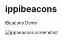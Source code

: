 ippibeacons
===========

iBeacons Demo

![ippbeacons screenshot](https://raw.githubusercontent.com/franqus/ippibeacons/master/screenshots.png)